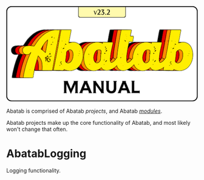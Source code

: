 <div align="center">

  <img src="../images/Logos/AbatabManualLogo.png" alt="Abatab Manual" width="512">

</div>

Abatab is comprised of Abatab *projects*, and Abatab [*modules*](./AbatabModules.md).

Abatab projects make up the core functionality of Abatab, and most likely won't change that often.

# AbatabLogging 
Logging functionality.

<!-- Reference Links -->

[AbatabUrl]: https://github.com/spectrum-health-systems/Abatab
[AvatarUrl]: https://www.ntst.com/Offerings/myAvatar

[man-GettingStarted-Home]: ./man-GettingStarted-Home.md
[man-Hosting-Home]: ./man-Hosting-Home.md
[man-Importing-Home]: ./man-Importing-Home.md
[man-Configuration-Home]: ./man-Configuration-Home.md
[man-Using-Home]: ./man-Using-Home.md
[man-ScriptLink-Home]: ./man-ScriptLink-Home.md
[man-AdditionalInformation-Home]: ./man-AdditionalInformation-Home.md
